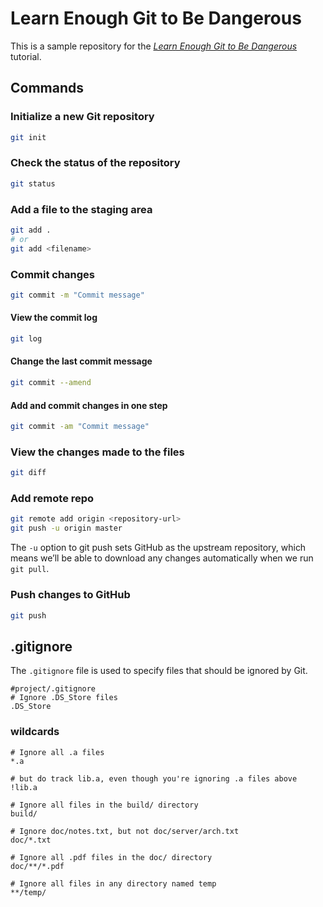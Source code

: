 # Learn Enough Git to Be Dangerous

This is a sample repository for the [_Learn Enough Git to Be Dangerous_](https://www.learnenough.com/git-tutorial) tutorial.

## Commands

### Initialize a new Git repository

```bash
git init
```

### Check the status of the repository

```bash
git status
```

### Add a file to the staging area

```bash
git add .
# or
git add <filename>
```

### Commit changes

```bash
git commit -m "Commit message"
```

#### View the commit log

```bash
git log
```

#### Change the last commit message

```bash
git commit --amend
```

#### Add and commit changes in one step

```bash
git commit -am "Commit message"
```

### View the changes made to the files

```bash
git diff
```

### Add remote repo

```bash
git remote add origin <repository-url>
git push -u origin master
```

The `-u` option to git push sets GitHub as the upstream repository, which means we’ll be able to download any changes automatically when we run `git pull`.

### Push changes to GitHub

```bash
git push
```

## .gitignore

The `.gitignore` file is used to specify files that should be ignored by Git.

```shell
#project/.gitignore
# Ignore .DS_Store files
.DS_Store
```

### wildcards

```shell
# Ignore all .a files
*.a

# but do track lib.a, even though you're ignoring .a files above
!lib.a

# Ignore all files in the build/ directory
build/

# Ignore doc/notes.txt, but not doc/server/arch.txt
doc/*.txt

# Ignore all .pdf files in the doc/ directory
doc/**/*.pdf

# Ignore all files in any directory named temp
**/temp/
```
